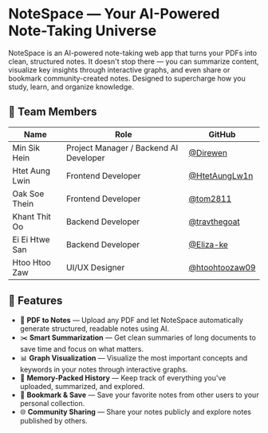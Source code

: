 # NoteSpace — Your AI-Powered Note-Taking Universe

NoteSpace is an AI-powered note-taking web app that turns your PDFs into clean, structured notes. It doesn't stop there — you can summarize content, visualize key insights through interactive graphs, and even share or bookmark community-created notes. Designed to supercharge how you study, learn, and organize knowledge.

## 👥 Team Members

| Name             | Role                        | GitHub                                      |
|------------------|-----------------------------|---------------------------------------------|
| Min Sik Hein     | Project Manager / Backend AI Developer | [@Direwen](https://github.com/Direwen)        |
| Htet Aung Lwin   | Frontend Developer          | [@HtetAungLw1n](https://github.com/HtetAungLw1n) |
| Oak Soe Thein    | Frontend Developer          | [@tom2811](https://github.com/tom2811)         |
| Khant Thit Oo    | Backend Developer           | [@travthegoat](https://github.com/travthegoat) |
| Ei Ei Htwe San   | Backend Developer           | [@Eliza-ke](https://github.com/Eliza-ke)       |
| Htoo Htoo Zaw    | UI/UX Designer              | [@htoohtoozaw09](https://github.com/htoohtoozaw09) |

## 🚀 Features

- 📄 **PDF to Notes** — Upload any PDF and let NoteSpace automatically generate structured, readable notes using AI.
- ✂️ **Smart Summarization** — Get clean summaries of long documents to save time and focus on what matters.
- 📊 **Graph Visualization** — Visualize the most important concepts and keywords in your notes through interactive graphs.
- 🧠 **Memory-Packed History** — Keep track of everything you've uploaded, summarized, and explored.
- 🔖 **Bookmark & Save** — Save your favorite notes from other users to your personal collection.
- 🌐 **Community Sharing** — Share your notes publicly and explore notes published by others.

